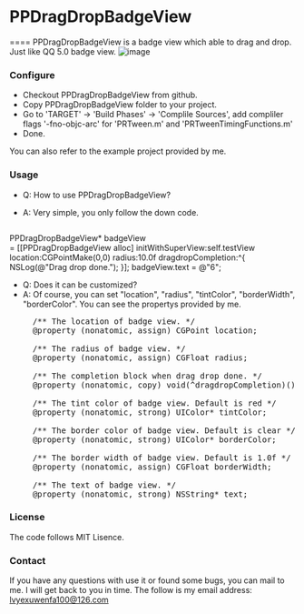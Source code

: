# PPDragDropBadgeView
====
PPDragDropBadgeView is a badge view which able to drag and drop. Just like QQ 5.0 badge view.
![image](https://github.com/smallmuou/PPDragDropBadgeView/blob/master/PPDragDropBadgeView.png)

### Configure
* Checkout PPDragDropBadgeView from github.
* Copy PPDragDropBadgeView folder to your project.
* Go to 'TARGET' -> 'Build Phases' -> 'Complile Sources', add compliler flags '-fno-objc-arc' for 'PRTween.m' and 'PRTweenTimingFunctions.m'
* Done.

You can also refer to the example project provided by me.

### Usage
* Q: How to use PPDragDropBadgeView? 
* A: Very simple, you only follow the down code.

	<pre>
PPDragDropBadgeView* badgeView \
= [[PPDragDropBadgeView alloc] initWithSuperView:self.testView
                                        location:CGPointMake(0,0)
                                          radius:10.0f dragdropCompletion:^{
                                                         NSLog(@"Drag drop done.");
                                           }];
badgeView.text = @"6";
</pre>

* Q: Does it can be customized?
* A: Of course, you can set "location", "radius", "tintColor", "borderWidth", "borderColor". You can see the propertys provided by me.
	<pre>
	/** The location of badge view. */
	@property (nonatomic, assign) CGPoint location;
	
	/** The radius of badge view. */
	@property (nonatomic, assign) CGFloat radius;
	
	/** The completion block when drag drop done. */
	@property (nonatomic, copy) void(^dragdropCompletion)();
	
	/** The tint color of badge view. Default is red */
	@property (nonatomic, strong) UIColor* tintColor;
	
	/** The border color of badge view. Default is clear */
	@property (nonatomic, strong) UIColor* borderColor;
	
	/** The border width of badge view. Default is 1.0f */
	@property (nonatomic, assign) CGFloat borderWidth;
	
	/** The text of badge view. */
	@property (nonatomic, strong) NSString* text;
</pre>

### License
The code follows MIT Lisence.

### Contact
If you have any questions with use it or found some bugs, you can mail to me. I will get back to you in time. The follow is my email address:
lvyexuwenfa100@126.com